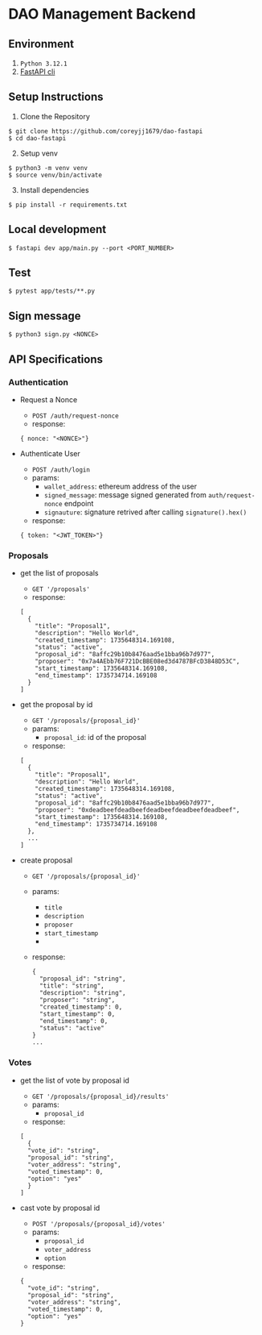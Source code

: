 # DAO Management Backend

## Environment

1. `Python 3.12.1`
2. [FastAPI cli](https://fastapi.tiangolo.com/fastapi-cli/)

## Setup Instructions

1. Clone the Repository

```
$ git clone https://github.com/coreyjj1679/dao-fastapi
$ cd dao-fastapi
```

2. Setup venv

```
$ python3 -m venv venv
$ source venv/bin/activate
```

3. Install dependencies

```
$ pip install -r requirements.txt
```

## Local development

```
$ fastapi dev app/main.py --port <PORT_NUMBER>
```

## Test

```
$ pytest app/tests/**.py
```

## Sign message

```
$ python3 sign.py <NONCE>
```

## API Specifications

### Authentication

- Request a Nonce
  - `POST /auth/request-nonce`
  - response:
  ```
  { nonce: "<NONCE>"}
  ```
- Authenticate User

  - `POST /auth/login`
  - params:
    - `wallet_address`: ethereum address of the user
    - `signed_message`: message signed generated from `auth/request-nonce` endpoint
    - `signauture`: signature retrived after calling `signature().hex()`
  - response:

  ```
  { token: "<JWT_TOKEN>"}
  ```

### Proposals

- get the list of proposals

  - `GET '/proposals'`
  - response:

  ```
  [
    {
      "title": "Proposal1",
      "description": "Hello World",
      "created_timestamp": 1735648314.169108,
      "status": "active",
      "proposal_id": "8affc29b10b8476aad5e1bba96b7d977",
      "proposer": "0x7a4AEbb76F721DcBBE08ed3d4787BFcD3848D53C",
      "start_timestamp": 1735648314.169108,
      "end_timestamp": 1735734714.169108
    }
  ]
  ```

- get the proposal by id

  - `GET '/proposals/{proposal_id}'`
  - params:
    - `proposal_id`: id of the proposal
  - response:

  ```
  [
    {
      "title": "Proposal1",
      "description": "Hello World",
      "created_timestamp": 1735648314.169108,
      "status": "active",
      "proposal_id": "8affc29b10b8476aad5e1bba96b7d977",
      "proposer": "0xdeadbeefdeadbeefdeadbeefdeadbeefdeadbeef",
      "start_timestamp": 1735648314.169108,
      "end_timestamp": 1735734714.169108
    },
    ...
  ]
  ```

- create proposal

  - `GET '/proposals/{proposal_id}'`
  - params:
    - `title`
    - `description`
    - `proposer`
    - `start_timestamp`
    -
  - response:

    ```
    {
      "proposal_id": "string",
      "title": "string",
      "description": "string",
      "proposer": "string",
      "created_timestamp": 0,
      "start_timestamp": 0,
      "end_timestamp": 0,
      "status": "active"
    }
    ...
    ```

### Votes

- get the list of vote by proposal id

  - `GET '/proposals/{proposal_id}/results'`
  - params:
    - `proposal_id`
  - response:

  ```
  [
    {
    "vote_id": "string",
    "proposal_id": "string",
    "voter_address": "string",
    "voted_timestamp": 0,
    "option": "yes"
    }
  ]
  ```

- cast vote by proposal id

  - `POST '/proposals/{proposal_id}/votes'`
  - params:
    - `proposal_id`
    - `voter_address`
    - `option`
  - response:

  ```
  {
    "vote_id": "string",
    "proposal_id": "string",
    "voter_address": "string",
    "voted_timestamp": 0,
    "option": "yes"
  }
  ```

